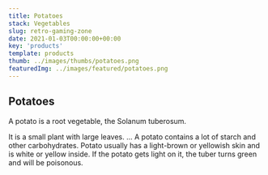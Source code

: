 ```yaml
---
title: Potatoes
stack: Vegetables
slug: retro-gaming-zone
date: 2021-01-03T00:00:00+00:00
key: 'products'
template: products
thumb: ../images/thumbs/potatoes.png
featuredImg: ../images/featured/potatoes.png
---
```

## Potatoes

A potato is a root vegetable, the Solanum tuberosum.

It is a small plant with large leaves. ... A potato contains a lot of starch and other carbohydrates. Potato usually has a light-brown or yellowish skin and is white or yellow inside. If the potato gets light on it, the tuber turns green and will be poisonous.